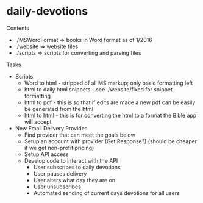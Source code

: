 # daily-devotions

Contents  
* ./MSWordFormat => books in Word format as of 1/2016
* ./website => website files
* ./scripts => scripts for converting and parsing files

Tasks
* Scripts
  * Word to html - stripped of all MS markup; only basic formatting left
  * html to daily html snippets - see ./website/fixed for snippet formatting
  * html to pdf - this is so that if edits are made a new pdf can be easily be generated from the html
  * html to html - this is for converting the html to a format the Bible app will accept
* New Email Delivery Provider
  * Find provider that can meet the goals below
  * Setup an account with provider (Get Response?) (should be cheaper if we get non-profit pricing)
  * Setup API access
  * Develop code to interact with the API
    * User subscribes to daily devotions
    * User pauses delivery
    * User alters what day they are on
    * User unsubscribes
    * Automated sending of current days devotions for all users

